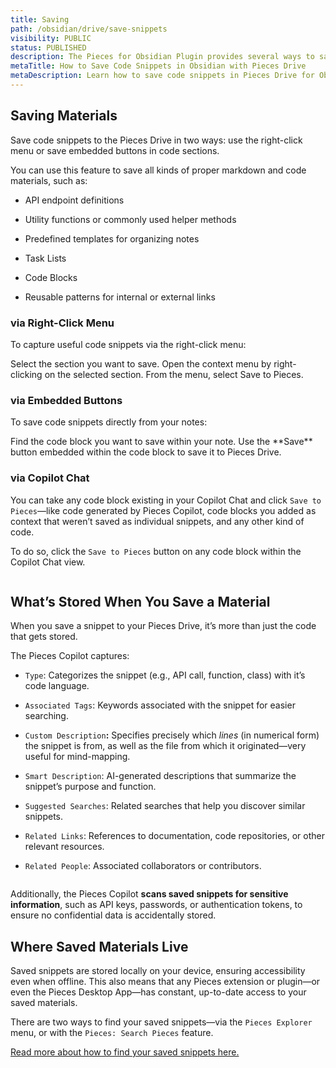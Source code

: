```yaml
---
title: Saving
path: /obsidian/drive/save-snippets
visibility: PUBLIC
status: PUBLISHED
description: The Pieces for Obsidian Plugin provides several ways to save snippets, ensuring your most useful content is always at hand within your notes.
metaTitle: How to Save Code Snippets in Obsidian with Pieces Drive
metaDescription: Learn how to save code snippets in Pieces Drive for Obsidian and quickly access them within your markdown-based documentation.
---
```


## Saving Materials

Save code snippets to the Pieces Drive in two ways: use the right-click menu or save embedded buttons in code sections.

You can use this feature to save all kinds of proper markdown and code materials, such as:

* API endpoint definitions

* Utility functions or commonly used helper methods

* Predefined templates for organizing notes

* Task Lists

* Code Blocks

* Reusable patterns for internal or external links

### via Right-Click Menu

To capture useful code snippets via the right-click menu:

<Steps>
  <Step title="Highlight the Section">
    Select the section you want to save.
  </Step>

  <Step title="Right-click on the Highlighted Section">
    Open the context menu by right-clicking on the selected section.
  </Step>

  <Step title="Choose Save to Pieces">
    From the menu, select Save to Pieces.
  </Step>
</Steps>

<Image src="https://storage.googleapis.com/hashnode_product_documentation_assets/obsidian_plugin_assets/using_snippets/saving_snippets/save_to_pieces_rightclick_OBS.png" alt="" align="center" fullwidth="true" />

### via Embedded Buttons

To save code snippets directly from your notes:

<Steps>
  <Step title="Locate the Code Block">
    Find the code block you want to save within your note.
  </Step>

  <Step title="Click the Save Button">
    Use the **Save** button embedded within the code block to save it to Pieces Drive.
  </Step>
</Steps>

<Image src="https://storage.googleapis.com/hashnode_product_documentation_assets/obsidian_plugin_assets/using_snippets/saving_snippets/snippet_save_to_pieces.png" alt="" align="center" fullwidth="true" />

### via Copilot Chat

You can take any code block existing in your Copilot Chat and click `Save to Pieces`—like code generated by Pieces Copilot, code blocks you added as context that weren’t saved as individual snippets, and any other kind of code.

To do so, click the `Save to Pieces` button on any code block within the Copilot Chat view.

<Image src="https://storage.googleapis.com/hashnode_product_documentation_assets/obsidian_plugin_assets/using_snippets/saving_snippets/save_to_pieces_copilot_chat_OBS.png" alt="" align="center" fullwidth="true" />

## What’s Stored When You Save a Material

When you save a snippet to your Pieces Drive, it’s more than just the code that gets stored.

The Pieces Copilot captures:

* `Type`: Categorizes the snippet (e.g., API call, function, class) with it’s code language.

* `Associated Tags`: Keywords associated with the snippet for easier searching.

* `Custom Description`**:** Specifies precisely which *lines* (in numerical form) the snippet is from, as well as the file from which it originated—very useful for mind-mapping.

* `Smart Description`: AI-generated descriptions that summarize the snippet’s purpose and function.

* `Suggested Searches`: Related searches that help you discover similar snippets.

* `Related Links`: References to documentation, code repositories, or other relevant resources.

* `Related People`: Associated collaborators or contributors.

<Image src="https://storage.googleapis.com/hashnode_product_documentation_assets/obsidian_plugin_assets/using_snippets/saving_snippets/saved_snippet_whats_stored_OBS.png" alt="" align="center" fullwidth="true" />

Additionally, the Pieces Copilot **scans saved snippets for sensitive information**, such as API keys, passwords, or authentication tokens, to ensure no confidential data is accidentally stored.

## Where Saved Materials Live

Saved snippets are stored locally on your device, ensuring accessibility even when offline. This also means that any Pieces extension or plugin—or even the Pieces Desktop App—has constant, up-to-date access to your saved materials.

There are two ways to find your saved snippets—via the `Pieces Explorer` menu, or with the `Pieces: Search Pieces` feature.

[Read more about how to find your saved snippets here.](/products/obsidian/drive/search-reuse#finding-saved-snippets)